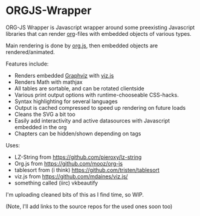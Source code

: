 # ORGJS-Wrapper
ORG-JS Wrapper is Javascript wrapper around some preexisting Javascript libraries that can render [org](https://github.com/abo-abo/org-mode)-files with embedded objects of various types.

Main rendering is done by [org.js](https://github.com/mooz/org-js), then embedded objects are rendered/animated.

Features include:

- Renders embedded [Graphviz](https://www.graphviz.org/) with [viz.js](https://github.com/mdaines/viz.js/)
- Renders Math with mathjax
- All tables are sortable, and can be rotated clientside
- Various print output options with runtime-chooseable CSS-hacks.
- Syntax highlighting for several languages
- Output is cached compressed to speed up rendering on future loads
- Cleans the SVG a bit too
- Easily add interactivity and active datasources with Javascript embedded in the org
- Chapters can be hidden/shown depending on tags


Uses:
- LZ-String from https://github.com/pieroxy/lz-string
- Org.js from https://github.com/mooz/org-js
- tablesort from (i think) https://github.com/tristen/tablesort
- viz.js from https://github.com/mdaines/viz.js/
- something called (iirc) vkbeautify


I'm uploading cleaned bits of this as I find time, so WIP.

(Note, I'll add links to the source repos for the used ones soon too)